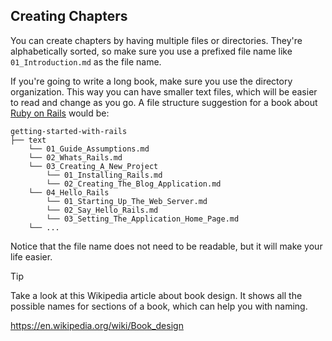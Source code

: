 ## Creating Chapters

You can create chapters by having multiple files or directories. They're
alphabetically sorted, so make sure you use a prefixed file name like
`01_Introduction.md` as the file name.

If you're going to write a long book, make sure you use the directory
organization. This way you can have smaller text files, which will be easier to
read and change as you go. A file structure suggestion for a book about
[Ruby on Rails](http://guides.rubyonrails.com) would be:

```text
getting-started-with-rails
├── text
    └── 01_Guide_Assumptions.md
    └── 02_Whats_Rails.md
    └── 03_Creating_A_New_Project
        └── 01_Installing_Rails.md
        └── 02_Creating_The_Blog_Application.md
    └── 04_Hello_Rails
        └── 01_Starting_Up_The_Web_Server.md
        └── 02_Say_Hello_Rails.md
        └── 03_Setting_The_Application_Home_Page.md
    └── ...
```

Notice that the file name does not need to be readable, but it will make your
life easier.

> [!TIP]
>
> Take a look at this Wikipedia article about book design. It shows all the
> possible names for sections of a book, which can help you with naming.
>
> <https://en.wikipedia.org/wiki/Book_design>
